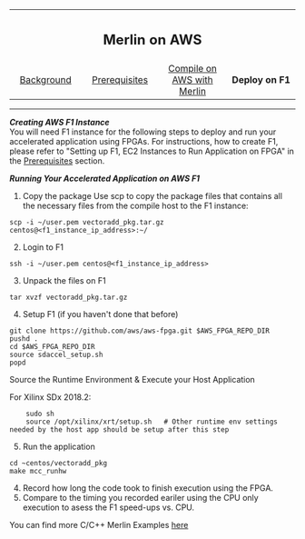 <table style="width:100%">
  <tr>
    <th width="100%" colspan="6"><h2>Merlin on AWS</h2></th>
  </tr>
  <tr>
    <td width="20%" align="center"><a href="README.md">Background</a></td>
    <td width="20%" align="center"><a href="PREREQUISITES.md">Prerequisites</a></td> 
    <td width="20%" align="center"><a href="COMPILE.md">Compile on AWS with Merlin</a></td> 
    <td width="20%" align="center"><b>Deploy on F1</b></td>
  </tr>
</table>

------------------------------------
***Creating AWS F1 Instance***<br>
You will need F1 instance for the following steps to deploy and run your accelerated application using FPGAs. For instructions, how to create F1, please refer to "Setting up F1, EC2 Instances to Run Application on FPGA" in the <a href="PREREQUISITES.md">Prerequisites</a> section. 

***Running Your Accelerated Application on AWS F1***<br>
1. Copy the package 
Use scp to copy the package files that contains all the necessary files from the compile host to the F1 instance:
```
scp -i ~/user.pem vectoradd_pkg.tar.gz centos@<f1_instance_ip_address>:~/
```
2. Login to  F1

```
ssh -i ~/user.pem centos@<f1_instance_ip_address>
```
3. Unpack the files on F1
```
tar xvzf vectoradd_pkg.tar.gz
```

4. Setup F1 (if you haven't done that before)
```
git clone https://github.com/aws/aws-fpga.git $AWS_FPGA_REPO_DIR
pushd .
cd $AWS_FPGA_REPO_DIR 
source sdaccel_setup.sh
popd
```
Source the Runtime Environment & Execute your Host Application


For Xilinx SDx 2018.2:
```
    sudo sh
    source /opt/xilinx/xrt/setup.sh   # Other runtime env settings needed by the host app should be setup after this step

```
5. Run the application 
```
cd ~centos/vectoradd_pkg
make mcc_runhw
```
4. Record how long the code took to finish execution using the FPGA.
5. Compare to the timing you recorded eariler using the CPU only execution to asess the F1 speed-ups vs. CPU.

You can find more C/C++ Merlin Examples <a href="../../Examples/README.md">here </a>
